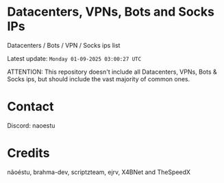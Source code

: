 # Datacenters, VPNs, Bots and Socks IPs
 
Datacenters / Bots / VPN / Socks ips list

Latest update: `Monday 01-09-2025 03:00:27 UTC` 

ATTENTION: This repository doesn't include all Datacenters, VPNs, Bots & Socks ips, 
but should include the vast majority of common ones.

# Contact
Discord: naoestu

# Credits
nãoéstu, brahma-dev, scriptzteam, ejrv, X4BNet and TheSpeedX
